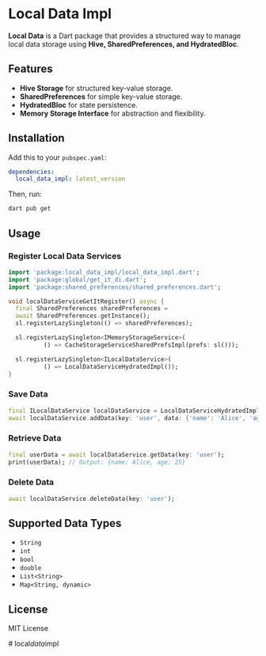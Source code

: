# Local Data Impl

**Local Data** is a Dart package that provides a structured way to manage local data storage using **Hive, SharedPreferences, and HydratedBloc**.

## Features
- **Hive Storage** for structured key-value storage.
- **SharedPreferences** for simple key-value storage.
- **HydratedBloc** for state persistence.
- **Memory Storage Interface** for abstraction and flexibility.

## Installation

Add this to your `pubspec.yaml`:

```yaml
dependencies:
  local_data_impl: latest_version
```

Then, run:

```sh
dart pub get
```

## Usage

### Register Local Data Services

```dart
import 'package:local_data_impl/local_data_impl.dart';
import 'package:global/get_it_di.dart';
import 'package:shared_preferences/shared_preferences.dart';

void localDataServiceGetItRegister() async {
  final SharedPreferences sharedPreferences =
  await SharedPreferences.getInstance();
  sl.registerLazySingleton(() => sharedPreferences);

  sl.registerLazySingleton<IMemoryStorageService>(
          () => CacheStorageServiceSharedPrefsImpl(prefs: sl()));

  sl.registerLazySingleton<ILocalDataService>(
          () => LocalDataServiceHydratedImpl());
}
```

### Save Data
```dart
final ILocalDataService localDataService = LocalDataServiceHydratedImpl();
await localDataService.addData(key: 'user', data: {'name': 'Alice', 'age': 25});
```

### Retrieve Data
```dart
final userData = await localDataService.getData(key: 'user');
print(userData); // Output: {name: Alice, age: 25}
```

### Delete Data
```dart
await localDataService.deleteData(key: 'user');
```

## Supported Data Types
- `String`
- `int`
- `bool`
- `double`
- `List<String>`
- `Map<String, dynamic>`

## License

MIT License

#   l o c a l _ d a t a _ i m p l  
 